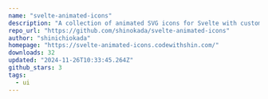 ```yaml
---
name: "svelte-animated-icons"
description: "A collection of animated SVG icons for Svelte with customizable draw transitions, events, and accessibility features. Each icon supports hover/click animations, customizable colors, sizes, and stroke widths."
repo_url: "https://github.com/shinokada/svelte-animated-icons"
author: "shinichiokada"
homepage: "https://svelte-animated-icons.codewithshin.com/"
downloads: 32
updated: "2024-11-26T10:33:45.264Z"
github_stars: 3
tags: 
  - ui
---
```

